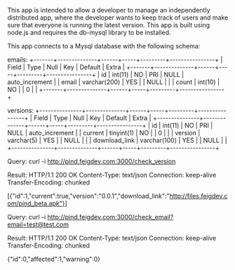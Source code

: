 This app is intended to allow a developer to manage an independently distributed app, where the developer wants to keep track of users and make sure that everyone is running the latest version. This app is built using node.js and requires the db-mysql library to be installed.

This app connects to a Mysql database with the following schema:

emails:
    +-------+--------------+------+-----+---------+----------------+
    | Field | Type         | Null | Key | Default | Extra          |
    +-------+--------------+------+-----+---------+----------------+
    | id    | int(11)      | NO   | PRI | NULL    | auto_increment |
    | email | varchar(200) | YES  |     | NULL    |                |
    | count | int(10)      | NO   |     | 0       |                |
    +-------+--------------+------+-----+---------+----------------+

versions:
    +---------------+--------------+------+-----+---------+----------------+
    | Field         | Type         | Null | Key | Default | Extra          |
    +---------------+--------------+------+-----+---------+----------------+
    | id            | int(11)      | NO   | PRI | NULL    | auto_increment |
    | current       | tinyint(1)   | NO   |     | 0       |                |
    | version       | varchar(5)   | YES  |     | NULL    |                |
    | download_link | varchar(100) | YES  |     | NULL    |                |
    +---------------+--------------+------+-----+---------+----------------+

Query:
curl -i http://pind.feigdev.com:3000/check_version

Result:
HTTP/1.1 200 OK
Content-Type: text/json
Connection: keep-alive
Transfer-Encoding: chunked

[{"id":1,"current":true,"version":"0.0.1","download_link":"http://files.feigdev.com/pind_beta.apk"}]

Query:
curl -i http://pind.feigdev.com:3000/check_email?email=test@test.com

Result:
HTTP/1.1 200 OK
Content-Type: text/json
Connection: keep-alive
Transfer-Encoding: chunked

{"id":0,"affected":1,"warning":0}

